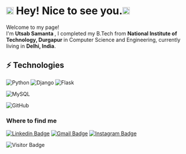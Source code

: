 
<h1><img src="https://raw.githubusercontent.com/aemmadi/aemmadi/master/wave.gif" width="20"> Hey! Nice to see you.<img src="https://raw.githubusercontent.com/aemmadi/aemmadi/master/wave.gif" width="20"> </h1>
<p>Welcome to my page! </br> I'm <b>Utsab Samanta </b>, I completed my B.Tech from <b>National Institute of Technology, Durgapur </b> in Computer Science and Engineering, currently living in <b>Delhi, India</b>. </p>

## ⚡ Technologies
![Python](https://img.shields.io/badge/-Python-045B78?style=flat-square&logo=Python)
![Django](https://img.shields.io/badge/-Django-045B78?style=flat&logo=Django)
![Flask](https://img.shields.io/badge/-Flask-045B78?style=flat&logo=Flask)

![MySQL](https://img.shields.io/badge/-MySQL-045B78?style=flat-square&logo=mysql)

![GitHub](https://img.shields.io/badge/-GitHub-045B78?style=flat-square&logo=github)


<h3>Where to find me</h3>

[![Linkedin Badge](https://img.shields.io/badge/-utsabsamanta-blue?style=flat-square&logo=Linkedin&logoColor=white&link=https://www.linkedin.com/in/utsab-samanta-5ba788222)](https://www.linkedin.com/in/utsabsamanta/)
[![Gmail Badge](https://img.shields.io/badge/-utsabsamanta28@gmail.com-c14438?style=flat-square&logo=Gmail&logoColor=white&link=mailto:utsabsamanta28@gmail.com)](mailto:utsabsamanta@gmail.com)
[![Instagram Badge](https://img.shields.io/badge/-@samanta.utsab-F44747?style=flat-square&labelColor=F44747&logo=instagram&logoColor=white&link=https://instagram.com/samanta.utsab)](https://instagram.com/samanta.utsab)

![Visitor Badge](https://visitor-badge.laobi.icu/badge?page_id=utsab280499)






